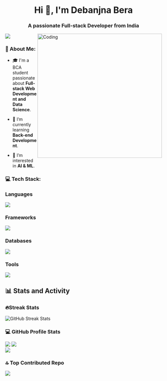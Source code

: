 <h1 align="center">Hi 👋, I'm Debanjna Bera</h1>
<h3 align="center">A passionate Full-stack Developer from India</h3>
<img align="right" alt="Coding" width="400" src="https://cdn.dribbble.com/users/14373931/screenshots/20229892/media/2916c362ae81f1f7fafbbe12f59cd8dc.gif">


[![](https://visitcount.itsvg.in/api?id=debanjan-bera&label=Profile%20Views&color=6&icon=6&pretty=false)](https://visitcount.itsvg.in)

### 💫 About Me:
- 🎓 I'm a BCA student passionate about **Full-stack Web Development and Data Science**.

- 🌱 I’m currently learning **Back-end Development**.

- 👀 I’m interested in **AI & ML**.

### 💻 Tech Stack:
<h3 align="left">Languages</h3>
<p align="left">
  <a href="https://skillicons.dev">
    <img src="https://skillicons.dev/icons?i=js,c,py,html" />
  </a>
</p>
<h3 align="left">Frameworks</h3>
<p align="left">
  <a href="https://skillicons.dev">
    <img src="https://skillicons.dev/icons?i=react,vite,tailwind" />
  </a>
</p>
<h3 align="left">Databases</h3>
<p align="left">
  <a href="https://skillicons.dev">
    <img src="https://skillicons.dev/icons?i=mysql" />
  </a>
</p>
<h3 align="left">Tools</h3>
<p align="left">
  <a href="https://skillicons.dev">
    <img src="https://skillicons.dev/icons?i=git,github,nodejs,vscode,css" />
  </a>
</p>

<summary><h2>📊 Stats and Activity</h2></summary>

### <h3>🔥Streak Stats</h3>
<img src="https://github-readme-streak-stats.herokuapp.com/?user=debanjan-bera&theme=radical&hide_border=true" alt="GitHub Streak Stats"><br/>
### <h3>💻 GitHub Profile Stats</h3>
![](https://github-readme-stats.vercel.app/api?username=debanjan-bera&theme=radical&hide_border=false&include_all_commits=false&count_private=false)
![](https://github-readme-stats.vercel.app/api/top-langs/?username=debanjan-bera&theme=radical&hide_border=false&include_all_commits=false&count_private=true&layout=compact)<br/>
[![](https://github-readme-activity-graph.vercel.app/graph?username=debanjan-bera&theme=github-compact&area_color=0a5b00&area=true)](https://github.com/debanjan-bera/github-readme-activity-graph)

### 🔝 Top Contributed Repo
![](https://github-contributor-stats.vercel.app/api?username=debanjan-bera&limit=5&theme=dracula&combine_all_yearly_contributions=true)



<!-- Proudly created with GPRM ( https://gprm.itsvg.in ) -->
